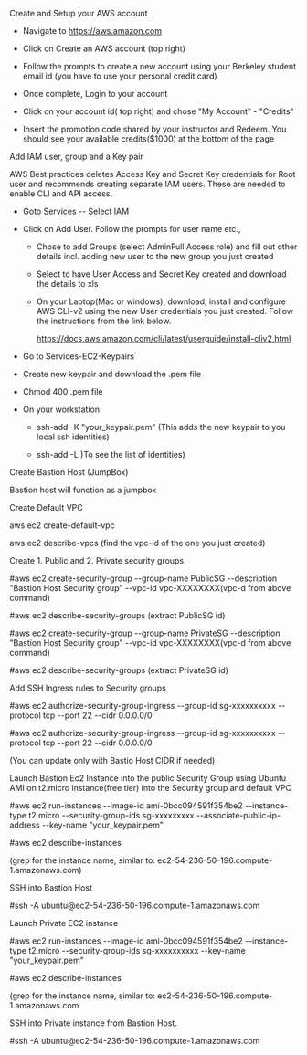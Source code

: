 Create and Setup your AWS account

-   Navigate to https://aws.amazon.com

-   Click on Create an AWS account (top right)

-   Follow the prompts to create a new account using your Berkeley
    student email id (you have to use your personal credit card)

-   Once complete, Login to your account

-   Click on your account id( top right) and chose \"My Account\" -
    \"Credits\"

-   Insert the promotion code shared by your instructor and Redeem. You
    should see your available credits(\$1000) at the bottom of the page

Add IAM user, group and a Key pair

AWS Best practices deletes Access Key and Secret Key credentials for
Root user and recommends creating separate IAM users. These are needed
to enable CLI and API access.

-   Goto Services -- Select IAM

-   Click on Add User. Follow the prompts for user name etc.,

    -   Chose to add Groups (select AdminFull Access role) and fill out
        other details incl. adding new user to the new group you just
        created

    -   Select to have User Access and Secret Key created and download
        the details to xls

    -   On your Laptop(Mac or windows), download, install and configure
        AWS CLI-v2 using the new User credentials you just created.
        Follow the instructions from the link below.

        https://docs.aws.amazon.com/cli/latest/userguide/install-cliv2.html

-   Go to Services-EC2-Keypairs

-   Create new keypair and download the .pem file

-   Chmod 400 .pem file

-   On your workstation

    -   ssh-add -K "your\_keypair.pem" (This adds the new keypair to you
        local ssh identities)

    -   ssh-add -L )To see the list of identities)

Create Bastion Host (JumpBox)

Bastion host will function as a jumpbox

Create Default VPC

aws ec2 create-default-vpc

aws ec2 describe-vpcs (find the vpc-id of the one you just created)

Create 1. Public and 2. Private security groups

\#aws ec2 create-security-group \--group-name PublicSG \--description
\"Bastion Host Security group\" \--vpc-id vpc-XXXXXXXX(vpc-d from above
command)

\#aws ec2 describe-security-groups (extract PublicSG id)

\#aws ec2 create-security-group \--group-name PrivateSG \--description
\"Bastion Host Security group\" \--vpc-id vpc-XXXXXXXX(vpc-d from above
command)

\#aws ec2 describe-security-groups (extract PrivateSG id)

Add SSH Ingress rules to Security groups

\#aws ec2 authorize-security-group-ingress \--group-id sg-xxxxxxxxxx
\--protocol tcp \--port 22 \--cidr 0.0.0.0/0

\#aws ec2 authorize-security-group-ingress \--group-id sg-xxxxxxxxxx
\--protocol tcp \--port 22 \--cidr 0.0.0.0/0

(You can update only with Bastio Host CIDR if needed)

Launch Bastion Ec2 Instance into the public Security Group using Ubuntu
AMI on t2.micro instance(free tier) into the Security group and default
VPC

\#aws ec2 run-instances \--image-id ami-0bcc094591f354be2
\--instance-type t2.micro \--security-group-ids sg-xxxxxxxxx
\--associate-public-ip-address \--key-name "your\_keypair.pem"

\#aws ec2 describe-instances

(grep for the instance name, similar to:
ec2-54-236-50-196.compute-1.amazonaws.com)

SSH into Bastion Host

\#ssh -A ubuntu\@ec2-54-236-50-196.compute-1.amazonaws.com

Launch Private EC2 instance

\#aws ec2 run-instances \--image-id ami-0bcc094591f354be2
\--instance-type t2.micro \--security-group-ids sg-xxxxxxxxxx
\--key-name "your\_keypair.pem"

\#aws ec2 describe-instances

(grep for the instance name, similar to:
ec2-54-236-50-196.compute-1.amazonaws.com

SSH into Private instance from Bastion Host.

\#ssh -A ubuntu\@ec2-54-236-50-196.compute-1.amazonaws.com
